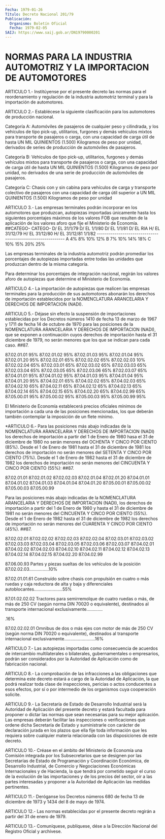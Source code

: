 ```yaml
---
Fecha: 1979-01-26
Título: Decreto Nacional 201/79
Publicación:
  Organismo: Boletín Oficial
  Fecha: 1979-02-05
SAIJ: https://www.saij.gob.ar/DN19790000201
---
```

# NORMAS PARA LA INDUSTRIA AUTOMOTRIZ Y LA IMPORTACION DE AUTOMOTORES

<a id="1"></a>
ARTICULO  1.-  Institúyense por el presente decreto las normas para el reordenamiento  y  regulación  de  la  industria automotriz terminal y para la importación de automotores.

<a id="2"></a>
ARTICULO  2.-  Establécese la siguiente clasificación para los automotores de producción nacional.

Categoría  A:  Automóviles    de  pasajeros  de  cualquier  peso  y cilindrada, y los vehículos de  tipo pick-up, utilitarios, furgones y demás vehículos mixtos para transporte  de pasajeros o carga, con una  capacidad  de  carga útil de hasta UN MIL  QUINIENTOS  (1.500) Kilogramos de peso por  unidad,  derivados  de series de producción de automóviles de pasajeros.

Categoría  B:  Vehículos de tipo pick-up, utilitarios,  furgones  y demás vehículos  mixtos  para  transporte de pasajeros o carga, con una  capacidad de carga útil de hasta  UN  MIL  QUINIENTOS  (1.500) Kilogramos  de  peso  por  unidad,  no  derivados  de  una serie de producción de automóviles de pasajeros.

Categoría  C:  Chasis  con  y sin cabina para vehículos de carga  y transporte colectivo de pasajeros  con  una capacidad de carga útil superior a UN MIL QUINIENTOS (1.500) Kilogramos  de peso por unidad

<a id="3"></a>
ARTICULO  3.- Las empresas terminales podrán incorporar en los automotores que  produzcan,  autopiezas importadas únicamente hasta los siguientes porcentajes máximos  de los valores FOB que resulten de la aplicación de los valores aforo  que  fije  el  Ministerio de Economía. ##CATEGO- CATEGO-  D/ EL 31/1/79  D/ EL 1/1/80   D/ EL 1/1/81   D/ EL RIA      H/ EL 31/12/79 H/ EL 31/12/80 H/ EL 31/12/81 1/1/82 ------------------------------------------------------------- A        4%             8%             10%            12% B        7%             10%            14%            18% C        10%            15%            20%            25%

Las    empresas   terminales  de  la  industria  automotriz  podrán promediar los porcentajes  de autopiezas importadas entre todas las unidades  que  produzcan  dentro    de  la  misma  categoría.

Para  determinar los porcentajes de integración  nacional,  regirán los valores  aforo  de  autopiezas  que  determine el Ministerio de Economía.

<a id="4"></a>
ARTICULO  4.-  La  importación  de autopiezas que realicen las empresas terminales para la producción  de sus automotores abonarán los  derechos  de  importación  establecidos  por  la  NOMENCLATURA ARANCELARIA Y DERECHOS DE IMPORTACION (NADI).

<a id="5"></a>
ARTICULO  5.- Déjase sin efecto la suspensión de importaciones establecidas por  los Decretos números 1410 de fecha 13 de marzo de 1967 y 1711 de fecha  14  de octubre de 1970 para las posiciones de la NOMENCLATURA ARANCELARIA  Y  DERECHOS DE IMPORTACION (NADI), que se exponen a continuación cuyos derechos  de  importación  hasta el 31 diciembre de 1979, no serán menores que los que se indican  para cada caso. ##87.

87.02.01.01             95% 87.02.01.02             95% 87.02.01.03             95% 87.02.01.04             95% 87.02.01.20             95% 87.02.02.01             65% 87.02.02.02             65% 87.02.02.03             10% 87.02.02.04             65% 87.02.03.01             65% 87.02.03.02             65% 87.02.03.03             65% 87.02.03.04             65% 87.02.03.05             65% 87.02.03.06             65% 87.02.03.07             65% 87.04.01.01             95% 87.04.01.02             95% 87.04.01.03             95% 87.04.01.04             95% 87.04.01.20             95% 87.04.02.01             65% 87.04.02.02             65% 87.04.02.03             65% 87.04.02.10             65% 87.04.02.11             65% 87.04.02.12             65% 87.04.02.13             65% 87.04.02.14             65% 87.04.02.15             65% 87.04.02.20             65% 87.04.02.99             65% 87.05.00.01             95% 87.05.00.02             95% 87.05.00.03             95% 87.05.00.99              95%

El Ministerio  de Economía establecerá precios oficiales mínimos de importación a cada  una  de  las  posiciones  mencionadas,  los que deberán  también  contemplar  la  imposición  de  un  flete mínimo.

<a id="6"></a>
*ARTICULO  6.-  Para  las posiciones más abajo indicadas de la NOMENCLATURA  ARANCELARIA  Y DERECHOS  DE  IMPORTACION  (NADI)  los derechos de importación a partir  del 1 de Enero de 1980 hasa el 31 de  diciembre de 1980 no serán menores  del  OCHENTA  Y  CINCO  POR CIENTO  (85%). Desde el 1 de Enero de 1981 hasta el 31 de diciembre de 1981 los  derechos de importación no serán menores del SETENTA Y CINCO POR CIENTO  (75%). Desde el 1 de Enero de 1982 hasta el 31 de diciembre de 1982 los  derechos de importación no serán menores del CINCUENTA Y CINCO POR CIENTO (55%): ##87.

87.02.01.01 87.02.01.02 87.02.02.03 87.02.01.04 87.02.01.20 87.04.01.01 87.04.01.02 87.04.01.03 87.04.01.04 87.04.01.20 87.05.00.01 87.05.00.02 87.05.00.03 87.05.00.99

Para  las  posiciones  más  abajo   indicadas  de  la  NOMENCLATURA ARANCELARIA  Y  DERECHOS DE IMPORTACION  (NADI),  los  derechos  de importación a partir  del  1  de  Enero  de  1980  y hasta el 31 de diciembre  de  1981  no  serán  menores  del CINCUENTA Y CINCO  POR CIENTO (55%). Desde el 1 de Enero de 1982  hasta el 31 de diciembre de 1982 los derechos de importación no serán  menores  del CUARENTA Y CINCO POR CIENTO (45%). ##87.

87.02.02.01 87.02.02.02 87.02.02.03 87.02.02.04 87.02.03.01 87.02.03.02 87.02.03.03 87.02.03.04 87.02.03.05 87.02.03.06 87.02.03.07 87.04.02.01 87.04.02.02 87.04.02.03 87.04.02.10 87.04.02.11 87.04.02.12 87.04.02.13 87.04.02.14 87.04.02.15 87.04.02.20 87.04.02.99

87.06.00.93  Partes  y  piezas  sueltas  de  los  vehículos  de  la posición 87.02.02.03................10%

87.02.01.01.61  Construído  sobre chasis con propulsión en cuatro o más  ruedas  y  caja  reductora de  alta  y  baja  y  diferenciales autoblocantes.......................55%

87.01.02.02.02 Tractores  para  semirremolque  de  cuatro  ruedas o más,  de  más  de  250  CV  (según  norma DIN 70020 o equivalente), destinados al transporte internacional  exclusivamente.............

.16%

87.02.02.02.01 Omnibus de dos o más ejes  con  motor  de más de 250 CV (según norma DIN 70020 o equivalente), destinados al  transporte internacional            exclusivamente.........................16%

<a id="7"></a>
ARTICULO  7.-  Las  autopiezas importadas como consecuencia de acuerdos de intercambio multilaterales o bilaterales, gubernamentales  o empresarios,  podrán  ser  considerados  por  la Autoridad de Aplicación como de fabricación nacional.

<a id="8"></a>
ARTICULO  8.-  La  comprobación  de  las  infracciones  a  las obligaciones  que  determina  este  decreto  estará  a  cargo de la Autoridad  de  Aplicación,  la  que  podrá  realizar toda clase  de inspecciones, pericias o actos conducentes a  esos  efectos, por sí o  por  intermedio  de  los  organismos  cuya cooperación solicite.

<a id="9"></a>
ARTICULO  9.- La Secretaría de Estado de Desarrollo Industrial será la Autoridad  de  Aplicación  del  presente  decreto  y estará facultada  para  proponer  o  dictar las normas que sean necesarias para  su  mejor  aplicación.  Las empresas  deberán  facilitar  las inspecciones  o  verificaciones  que  ordene  dicha  Secretaría  de Estado y suministrarle con carácter  de  declaración  jurada en los plazos  que  ella  fije  toda  información  que les requiera  sobre cualquier  materia  relacionada  con  las  disposiciones   de  este decreto.

<a id="10"></a>
ARTICULO  10.-  Créase en el ámbito del Ministerio de Economía una Comisión integrada  por  los Subsecretarios que se designen por las  Secretarías  de  Estado  de  Programación    y    Coordinación Económica,  de  Desarrollo  Industrial, de Comercio y Negociaciones Económicas  Internacionales  y  de  Hacienda,  la  que  tendrá  por cometido seguir el curso de la  evolución de las importaciones y de los precios del sector, oir a las  partes  interesadas y proponer a la Autoridad de Aplicación las medidas pertinentes.

<a id="11"></a>
ARTICULO 11.- Deróganse los Decretos números 680 de fecha 13 de diciembre de 1973 y 1434 del 8 de mayo de 1974.

<a id="12"></a>
ARTICULO  12.- Las normas establecidas por el presente decreto regirán a partir del 31 de enero de 1979.

<a id="13"></a>
ARTICULO  13.-  Comuníquese,  publíquese,  dése a la Dirección Nacional del Registro Oficial y archívese.